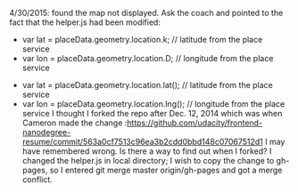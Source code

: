 4/30/2015: found the map not displayed. Ask the coach and pointed to the fact that the helper.js had been modified:
-    var lat = placeData.geometry.location.k;  // latitude from the place service
-    var lon = placeData.geometry.location.D;  // longitude from the place service
+    var lat = placeData.geometry.location.lat();  // latitude from the place service
+    var lon = placeData.geometry.location.lng();  // longitude from the place service
I thought I forked the repo after Dec. 12, 2014 which was when Cameron made the change :https://github.com/udacity/frontend-nanodegree-resume/commit/563a0cf7513c96ea3b2cdd0bbd148c07067512d1
I may have remembered wrong. Is there a way to find out when I forked?
I changed the helper.js in local directory; I wish to copy the change to gh-pages, so I entered
git merge master origin/gh-pages
and got a merge conflict.
